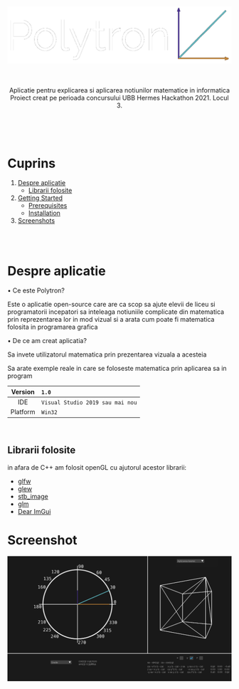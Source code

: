 <br />
<div align="center">
  <img src="Screenshots/logopoly.png" alt="If the image is not loading, imagine the logo here :)" width=auto height=auto>

  <p align="center">
    <br> <br>
    Aplicatie pentru explicarea si aplicarea notiunilor matematice in informatica
    <br>
    Proiect creat pe perioada concursului UBB Hermes Hackathon 2021. Locul 3.
    
</div>

<br>
<br>
<br>

# Cuprins
  <ol>
    <li>
      <a href="#despre-aplicatie">Despre aplicatie</a>
      <ul>
        <li><a href="#librarii-folosite">Librarii folosite</a></li>
      </ul>
    </li>
    <li>
      <a href="#getting-started">Getting Started</a>
      <ul>
        <li><a href="#prerequisites">Prerequisites</a></li>
        <li><a href="#installation">Installation</a></li>
      </ul>
    </li>
    <li><a href="#screenshot">Screenshots</a></li>
  </ol>
  
 <br>
 <br>


# Despre aplicatie
• Ce este Polytron?

Este o aplicatie open-source care are ca scop sa ajute elevii de liceu si programatorii incepatori sa inteleaga notiuniile complicate din matematica prin reprezentarea lor in mod vizual si a arata cum poate fi matematica folosita in programarea grafica

• De ce am creat aplicatia?

Sa invete utilizatorul matematica prin prezentarea vizuala a acesteia

Sa arate exemple reale in care se foloseste matematica prin aplicarea sa in program 


| Version | `1.0`    |
| :-----: | :---     |
| IDE     | `Visual Studio 2019 sau mai nou` |
| Platform | `Win32` |

<br>

## Librarii folosite

in afara de C++ am folosit openGL cu ajutorul acestor librarii:

* [glfw](https://www.glfw.org/)
* [glew](http://glew.sourceforge.net/)
* [stb_image](https://github.com/nothings/stb)
* [glm](https://github.com/g-truc/glm)
* [Dear ImGui](https://github.com/ocornut/imgui)

# Screenshot
![ss1](Screenshots/Screenshot.png)
